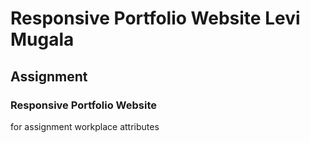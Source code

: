 # Responsive Portfolio Website Levi Mugala

## Assignment

###  Responsive Portfolio Website
for assignment workplace attributes